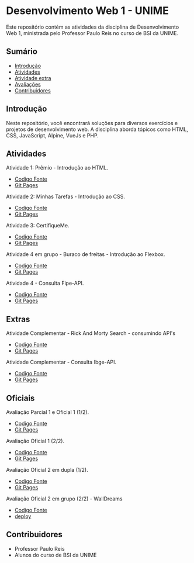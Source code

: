 # Desenvolvimento Web 1 - UNIME

Este repositório contém as atividades da disciplina de Desenvolvimento Web 1, ministrada pelo Professor Paulo Reis no curso de BSI da UNIME.

## Sumário

- [Introdução](#introdução)
- [Atividades](#atividades)
- [Atividade extra](#Extras)
- [Avaliações](#Oficiais)
- [Contribuidores](#contribuidores)

  
## Introdução
Neste repositório, você encontrará soluções para diversos exercícios e projetos de desenvolvimento web.
A disciplina aborda tópicos como HTML, CSS, JavaScript, Alpine, VueJs e PHP.

## Atividades

Atividade 1: Prêmio - Introdução ao HTML.
- [Codigo Fonte](https://github.com/MichelNsouza/Web1Unime/tree/main/Atividade1) 
- [Git Pages](https://michelnsouza.github.io/Desenvolvimento_Web_1_Unime/Atividade1/index.html)


Atividade 2: Minhas Tarefas - Introdução ao CSS.
- [Codigo Fonte](https://github.com/MichelNsouza/Web1Unime/blob/main/Atividade2) 
- [Git Pages](https://michelnsouza.github.io/Desenvolvimento_Web_1_Unime/Atividade2/index.html)


Atividade 3: CertifiqueMe.
- [Codigo Fonte](https://github.com/MichelNsouza/Desenvolvimento_Web_1_Unime/blob/main/AtividadeSaladeAula/index.html)
- [Git Pages](https://michelnsouza.github.io/Desenvolvimento_Web_1_Unime/AtividadeSaladeAula/index.html)


Atividade 4 em grupo - Buraco de freitas - Introdução ao Flexbox.
- [Codigo Fonte](https://github.com/MichelNsouza/Atividade3-web1)
- [Git Pages](https://michelnsouza.github.io/Atividade3-web1/)

Atividade 4 - Consulta Fipe-API.
- [Codigo Fonte](https://github.com/MichelNsouza/Consulta_API_TabelaFipe)
- [Git Pages](https://michelnsouza.github.io/Consulta_API_TabelaFipe/)

  
## Extras

Atividade Complementar - Rick And Morty Search - consumindo API's
- [Codigo Fonte](https://github.com/MichelNsouza/atividade-complementar-web-1)
- [Git Pages](https://michelnsouza.github.io/atividade-complementar-web-1/)

Atividade Complementar - Consulta Ibge-API.
- [Codigo Fonte](https://github.com/MichelNsouza/Consulta_API_Ibge)
- [Git Pages](https://michelnsouza.github.io/Consulta_API_Ibge/)


## Oficiais

Avaliação Parcial 1 e Oficial 1 (1/2).
- [Codigo Fonte](https://github.com/MichelNsouza/atividade-complementar-web-1)
- [Git Pages](https://michelnsouza.github.io/Desenvolvimento_Web_1_Unime/ParcialWeb1/index.html)

Avaliação Oficial 1 (2/2).
- [Codigo Fonte](https://github.com/MichelNsouza/Desenvolvimento_Web_1_Unime/tree/main/oficial1Web1/index.html)
- [Git Pages](https://michelnsouza.github.io/Desenvolvimento_Web_1_Unime/oficial1Web1/index.html)

Avaliação Oficial 2 em dupla (1/2).
- [Codigo Fonte]()
- [Git Pages]()

Avaliação Oficial 2 em grupo (2/2) - WallDreams
- [Codigo Fonte](#)
- [deploy](#)

## Contribuidores
- Professor Paulo Reis
- Alunos do curso de BSI da UNIME
